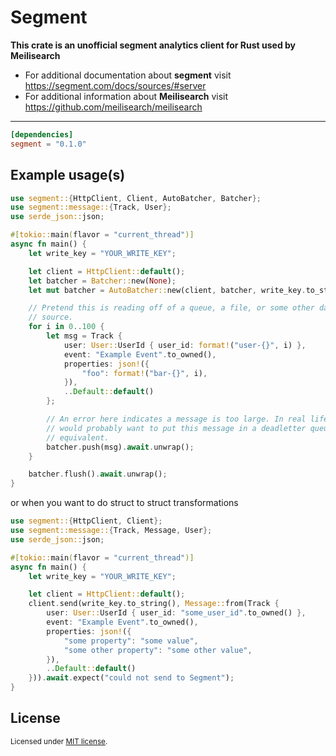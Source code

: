 # Segment

**This crate is an unofficial segment analytics client for Rust used by Meilisearch**
- For additional documentation about **segment** visit <https://segment.com/docs/sources/#server>
- For additional information about **Meilisearch** visit <https://github.com/meilisearch/meilisearch>

---

```toml
[dependencies]
segment = "0.1.0"
```

## Example usage(s)
```rust
use segment::{HttpClient, Client, AutoBatcher, Batcher};
use segment::message::{Track, User};
use serde_json::json;

#[tokio::main(flavor = "current_thread")]
async fn main() {
    let write_key = "YOUR_WRITE_KEY";

    let client = HttpClient::default();
    let batcher = Batcher::new(None);
    let mut batcher = AutoBatcher::new(client, batcher, write_key.to_string());

    // Pretend this is reading off of a queue, a file, or some other data
    // source.
    for i in 0..100 {
        let msg = Track {
            user: User::UserId { user_id: format!("user-{}", i) },
            event: "Example Event".to_owned(),
            properties: json!({
                "foo": format!("bar-{}", i),
            }),
            ..Default::default()
        };

        // An error here indicates a message is too large. In real life, you
        // would probably want to put this message in a deadletter queue or some
        // equivalent.
        batcher.push(msg).await.unwrap();
    }

    batcher.flush().await.unwrap();
}
```

or when you want to do struct to struct transformations

```rust
use segment::{HttpClient, Client};
use segment::message::{Track, Message, User};
use serde_json::json;

#[tokio::main(flavor = "current_thread")]
async fn main() {
    let write_key = "YOUR_WRITE_KEY";

    let client = HttpClient::default();
    client.send(write_key.to_string(), Message::from(Track {
        user: User::UserId { user_id: "some_user_id".to_owned() },
        event: "Example Event".to_owned(),
        properties: json!({
            "some property": "some value",
            "some other property": "some other value",
        }),
        ..Default::default()
    })).await.expect("could not send to Segment");
}

```

## License

<sup>
Licensed under <a href="LICENSE">MIT license</a>.
</sup>
